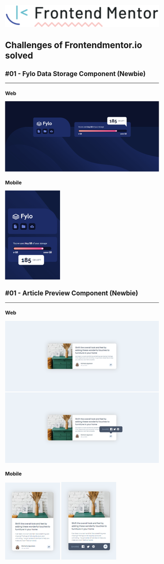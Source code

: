 <p align="center">
   <img src="readme-img/logo.svg" width="520"/>
</p>

# Challenges of Frontendmentor.io solved


## #01 - Fylo Data Storage Component (Newbie)
<hr>

### Web
<img src="readme-img/01-fylo-data-storage-component/fylo-data-storage-component-web.png" width="700px"/>

### Mobile
<img src="readme-img/01-fylo-data-storage-component/fylo-data-storage-component-mobile.png" width="180px"/>

## #01 - Article Preview Component (Newbie)
<hr>

### Web
<img src="readme-img/02-article-preview-component/article-preview-component-web1.png" width="700px"/>
<img src="readme-img/02-article-preview-component/article-preview-component-web2.png" width="700px"/>

### Mobile
<img src="readme-img/02-article-preview-component/article-preview-component-mobile1.png" width="180px"/>
<img src="readme-img/02-article-preview-component/article-preview-component-mobile2.png" width="180px"/>